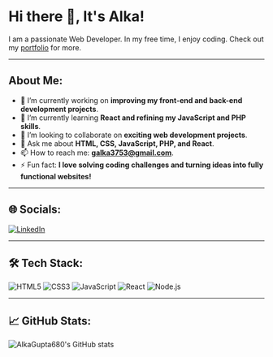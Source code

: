 # Hi there 👋, It's Alka!

I am a passionate Web Developer. In my free time, I enjoy coding. Check out my [portfolio](https://cute-dolphin-4b4e66.netlify.app/) for more.

---

## About Me:
- 🔭 I’m currently working on **improving my front-end and back-end development projects**.  
- 🌱 I’m currently learning **React and refining my JavaScript and PHP skills**.  
- 👯 I’m looking to collaborate on **exciting web development projects**.  
- 💬 Ask me about **HTML, CSS, JavaScript, PHP, and React**.  
- 📫 How to reach me: **galka3753@gmail.com**.  
- ⚡ Fun fact: **I love solving coding challenges and turning ideas into fully functional websites!**  

---

## 🌐 Socials:
[![LinkedIn](https://img.shields.io/badge/LinkedIn-blue?style=for-the-badge&logo=linkedin&logoColor=white)](https://www.linkedin.com/in/alka-gupta680/)

---

## 🛠️ Tech Stack:
![HTML5](https://img.shields.io/badge/HTML5-%23E34F26.svg?logo=html5&logoColor=white)
![CSS3](https://img.shields.io/badge/CSS3-%231572B6.svg?logo=css3&logoColor=white)
![JavaScript](https://img.shields.io/badge/JavaScript-%23F7DF1E.svg?logo=javascript&logoColor=black)
![React](https://img.shields.io/badge/React-%2320232a.svg?logo=react&logoColor=%2361DAFB)
![Node.js](https://img.shields.io/badge/Node.js-%2343853D.svg?logo=node.js&logoColor=white)
<!-- Add more badges as needed -->

---

## 📈 GitHub Stats:
![AlkaGupta680's GitHub stats](https://github-readme-stats.vercel.app/api?username=AlkaGupta680&show_icons=true&theme=radical)


